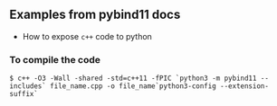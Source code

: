 ## Examples from pybind11 docs

- How to expose `c++` code to python


### To compile the code

    $ c++ -O3 -Wall -shared -std=c++11 -fPIC `python3 -m pybind11 --includes` file_name.cpp -o file_name`python3-config --extension-suffix`


